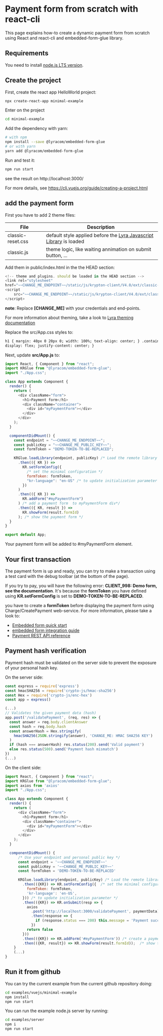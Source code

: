 # Payment form from scratch with react-cli

This page explains how-to create a dynamic payment form from scratch using
React and react-cli and embedded-form-glue library.

## Requirements

You need to install [node.js LTS version](https://nodejs.org/en/).

## Create the project

First, create the react app HelloWorld project:

```sh
npx create-react-app minimal-example
```

Enter on the project

```sh
cd minimal-example
```

Add the dependency with yarn:

```bash
# with npm
npm install --save @lyracom/embedded-form-glue
# or with yarn
yarn add @lyracom/embedded-form-glue
```

Run and test it:

```sh
npm run start
```

see the result on http://localhost:3000/

For more details, see https://cli.vuejs.org/guide/creating-a-project.html

## add the payment form

First you have to add 2 theme files:

| File              | Description                                                                   |
| ----------------- | ----------------------------------------------------------------------------- |
| classic-reset.css | default style applied before the [Lyra Javascript Library][js link] is loaded |
| classic.js        | theme logic, like waiting annimation on submit button, ...                    |

Add them in public/index.html in the the HEAD section:

```javascript
<!-- theme and plugins. should be loaded in the HEAD section -->
<link rel="stylesheet"
href="~~CHANGE_ME_ENDPOINT~~/static/js/krypton-client/V4.0/ext/classic-reset.css">
<script
    src="~~CHANGE_ME_ENDPOINT~~/static/js/krypton-client/V4.0/ext/classic.js">
</script>
```

**note**: Replace **[CHANGE_ME]** with your credentials and end-points.

For more information about theming, take a look to [Lyra theming documentation][js themes]

Replace the src/App.css styles to:

```html
h1 { margin: 40px 0 20px 0; width: 100%; text-align: center; } .container {
display: flex; justify-content: center; }
```

Next, update **src/App.js** to:

```js
import React, { Component } from "react";
import KRGlue from "@lyracom/embedded-form-glue";
import "./App.css";

class App extends Component {
  render() {
    return (
      <div className="form">
        <h1>Payment form</h1>
        <div className="container">
          <div id="myPaymentForm"></div>
        </div>
      </div>
    );
  }

  componentDidMount() {
    const endpoint = "~~CHANGE_ME_ENDPOINT~~";
    const publicKey = "~~CHANGE_ME_PUBLIC_KEY~~";
    const formToken = "DEMO-TOKEN-TO-BE-REPLACED";

    KRGlue.loadLibrary(endpoint, publicKey) /* Load the remote library */
      .then(({ KR }) =>
        KR.setFormConfig({
          /* set the minimal configuration */
          formToken: formToken,
          "kr-language": "en-US" /* to update initialization parameter */
        })
      )
      .then(({ KR }) =>
        KR.addForm("#myPaymentForm")
      ) /* add a payment form  to myPaymentForm div*/
      .then(({ KR, result }) =>
        KR.showForm(result.formId)
      ); /* show the payment form */
  }
}

export default App;
```

Your payment form will be added to #myPaymentForm element.

## Your first transaction

The payment form is up and ready, you can try to make a transaction using
a test card with the debug toolbar (at the bottom of the page).

If you try to pay, you will have the following error: **CLIENT_998: Demo form, see the documentation**.
It's because the **formToken** you have defined using **KR.setFormConfig** is set to **DEMO-TOKEN-TO-BE-REPLACED**.

you have to create a **formToken** before displaying the payment form using Charge/CreatePayment web-service.
For more information, please take a look to:

- [Embedded form quick start][js quick start]
- [embedded form integration guide][js integration guide]
- [Payment REST API reference][rest api]

## Payment hash verification

Payment hash must be validated on the server side to prevent the exposure of your
personal hash key.

On the server side:

```js
const express = require('express')
const hmacSHA256 = require('crypto-js/hmac-sha256')
const Hex = require('crypto-js/enc-hex')
const app = express()

(...)
// Validates the given payment data (hash)
app.post('/validatePayment', (req, res) => {
  const answer = req.body.clientAnswer
  const hash = req.body.hash
  const answerHash = Hex.stringify(
    hmacSHA256(JSON.stringify(answer), 'CHANGE_ME: HMAC SHA256 KEY')
  )
  if (hash === answerHash) res.status(200).send('Valid payment')
  else res.status(500).send('Payment hash mismatch')
})
(...)
```

On the client side:

```js
import React, { Component } from "react";
import KRGlue from "@lyracom/embedded-form-glue";
import axios from 'axios'
import "./App.css";

class App extends Component {
  render() {
    return (
      <div className="form">
        <h1>Payment form</h1>
        <div className="container">
          <div id="myPaymentForm"></div>
        </div>
      </div>
    );
  }

  componentDidMount() {
      /* Use your endpoint and personal public key */
      const endpoint = '~~CHANGE_ME_ENDPOINT~~'
      const publicKey = '~~CHANGE_ME_PUBLIC_KEY~~'
      const formToken = 'DEMO-TOKEN-TO-BE-REPLACED'

      KRGlue.loadLibrary(endpoint, publicKey) /* Load the remote library */
        .then(({KR}) => KR.setFormConfig({  /* set the minimal configuration */
          formToken: formToken,
          'kr-language': 'en-US',
        })) /* to update initialization parameter */
        .then(({KR}) => KR.onSubmit(resp => {
          axios
            .post('http://localhost:3000/validatePayment', paymentData)
            .then(response => {
              if (response.status === 200) this.message = 'Payment successful!'
            })
          return false
        }))
        .then(({KR}) => KR.addForm('#myPaymentForm')) /* create a payment form */
        .then(({KR, result}) => KR.showForm(result.formId));  /* show the payment form */
    }
    (...)
}
```

## Run it from github

You can try the current example from the current github repository doing:

```sh
cd examples/vuejs/minimal-example
npm install
npm run start
```

You can run the example node.js server by running:

```sh
cd examples/server
npm i
npm run start
```

[js link]: https://lyra.com/fr/doc/rest/V4.0/javascript
[js themes]: https://lyra.com/fr/doc/rest/V4.0/javascript/features/themes.html
[js quick start]: https://lyra.com/fr/doc/rest/V4.0/javascript/quick_start_js.html
[js integration guide]: https://lyra.com/fr/doc/rest/V4.0/javascript/guide/start.html
[rest api]: https://lyra.com/fr/doc/rest/V4.0/api/reference.html
